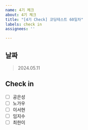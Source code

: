 ```yaml
---
name: 4기 체크
about: 4기 체크
title: "[4기 Check] 코딩테스트 60일차"
labels: check in
assignees: ''

---
```


## 날짜
 > 2024.05.11

## Check in
 - [ ] 공은성
 - [ ] 노가우
 - [ ] 이서현
 - [ ] 임지수
 - [ ] 최한이
